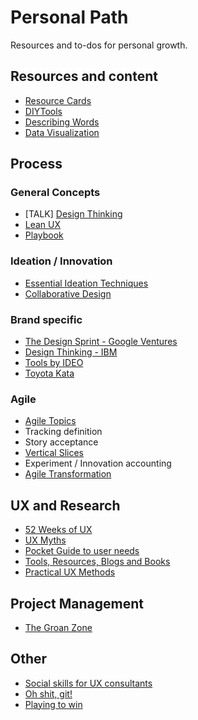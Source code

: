 # Personal Path
Resources and to-dos for personal growth.

## Resources and content 
- [Resource Cards](https://resourcecards.com/)
- [DIYTools](http://diytoolkit.org/tools/)
- [Describing Words](http://describingwords.io)
- [Data Visualization](http://datavizproject.com/)

## Process
### General Concepts
- [TALK] [Design Thinking](http://azulseven.com/journal_entries/design-thinking-and-agile-development-integration/)
- [Lean UX](https://www.smashingmagazine.com/2014/01/lean-ux-manifesto-principle-driven-design/)
- [Playbook](https://askplaybook.com/)
### Ideation / Innovation
- [Essential Ideation Techniques](https://www.interaction-design.org/literature/article/introduction-to-the-essential-ideation-techniques-which-are-the-heart-of-design-thinking)
- [Collaborative Design](https://blog.marvelapp.com/designers-developers-collaborative-design-process-innovation/)
### Brand specific
- [The Design Sprint - Google Ventures](http://www.gv.com/sprint/)
- [Design Thinking - IBM](https://www.ibm.com/design/thinking/)
- [Tools by IDEO](https://www.ideo.com/tools)
- [Toyota Kata](http://theleanthinker.com/tag/toyota-kata/)
### Agile
- [Agile Topics](https://www.mountaingoatsoftware.com/agile)
- Tracking definition
- Story acceptance
- [Vertical Slices](http://agileforall.com/vertical-slices-and-scale/)
- Experiment / Innovation accounting
- [Agile Transformation](https://www.solutionsiq.com/resource/blog-post/leading-agile-change-proven-change-models-for-agile-transformation/)

## UX and Research
- [52 Weeks of UX](http://52weeksofux.com/)
- [UX Myths](http://uxmyths.com/)
- [Pocket Guide to user needs](https://medium.com/on-products/pocket-guide-to-user-needs-7171431ec240)
- [Tools, Resources, Blogs and Books](http://www.mockplus.com/blog/post/the-best-uxui-designer-tools-resources-blogs-books-collection/)
- [Practical UX Methods](http://practicaluxmethods.com/)


## Project Management
- [The Groan Zone](http://www.innovationmanagement.se/2013/01/29/ever-heard-of-the-groan-zone/)

## Other
- [Social skills for UX consultants](http://uxpamagazine.org/social_skills_ux_consulatants/)
- [Oh shit, git!](http://ohshitgit.com/)
- [Playing to win](http://www.sirlin.net/ptw/)
